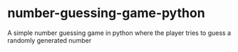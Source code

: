 # number-guessing-game-python
A simple number guessing game in python where the player tries to guess a randomly generated number
